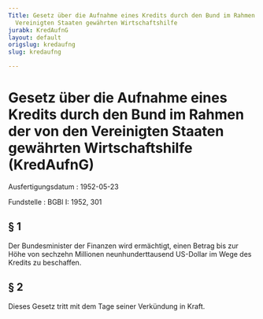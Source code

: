 ```yaml
---
Title: Gesetz über die Aufnahme eines Kredits durch den Bund im Rahmen der von den
  Vereinigten Staaten gewährten Wirtschaftshilfe
jurabk: KredAufnG
layout: default
origslug: kredaufng
slug: kredaufng

---
```


# Gesetz über die Aufnahme eines Kredits durch den Bund im Rahmen der von den Vereinigten Staaten gewährten Wirtschaftshilfe (KredAufnG)

Ausfertigungsdatum
:   1952-05-23

Fundstelle
:   BGBl I: 1952, 301

## § 1

Der Bundesminister der Finanzen wird ermächtigt, einen Betrag bis zur
Höhe von sechzehn Millionen neunhunderttausend US-Dollar im Wege des
Kredits zu beschaffen.

## § 2

Dieses Gesetz tritt mit dem Tage seiner Verkündung in Kraft.

